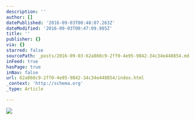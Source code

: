 ```yaml
---
description: ''
author: []
datePublished: '2016-09-03T00:48:07.263Z'
dateModified: '2016-09-03T00:47:09.985Z'
title: ''
publisher: {}
via: {}
starred: false
sourcePath: _posts/2016-09-03-62a860c9-2ff0-4e95-9842-34c34e448854.md
inFeed: true
hasPage: true
inNav: false
url: 62a860c9-2ff0-4e95-9842-34c34e448854/index.html
_context: 'http://schema.org'
_type: Article

---
```

![](https://the-grid-user-content.s3-us-west-2.amazonaws.com/27ebdcb5-fdda-42d3-805d-e38c8059ca3a.jpg)